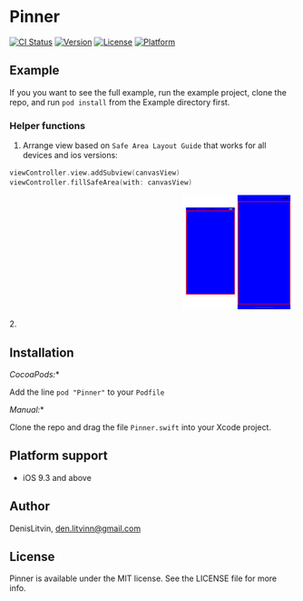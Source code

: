 # Pinner

[![CI Status](http://img.shields.io/travis/DenisLitvin/Pinner.svg?style=flat)](https://travis-ci.org/DenisLitvin/Pinner)
[![Version](https://img.shields.io/cocoapods/v/Pinner.svg?style=flat)](http://cocoapods.org/pods/Pinner)
[![License](https://img.shields.io/cocoapods/l/Pinner.svg?style=flat)](http://cocoapods.org/pods/Pinner)
[![Platform](https://img.shields.io/cocoapods/p/Pinner.svg?style=flat)](http://cocoapods.org/pods/Pinner)

## Example

If you you want to see the full example, run the example project, clone the repo, and run `pod install` from the Example directory first.

### Helper functions

1. Arrange view based on `Safe Area Layout Guide` that works for all devices and ios versions:

```swift
viewController.view.addSubview(canvasView)
viewController.fillSafeArea(with: canvasView)
```
<p align="right">
<img src="safeArea.png" width="200" max-width="50%" />
</p>
2. 

## Installation

*CocoaPods:**

Add the line `pod "Pinner"` to your `Podfile`

*Manual:**

Clone the repo and drag the file `Pinner.swift` into your Xcode project.

## Platform support

- iOS 9.3 and above

## Author

DenisLitvin, den.litvinn@gmail.com

## License

Pinner is available under the MIT license. See the LICENSE file for more info.
